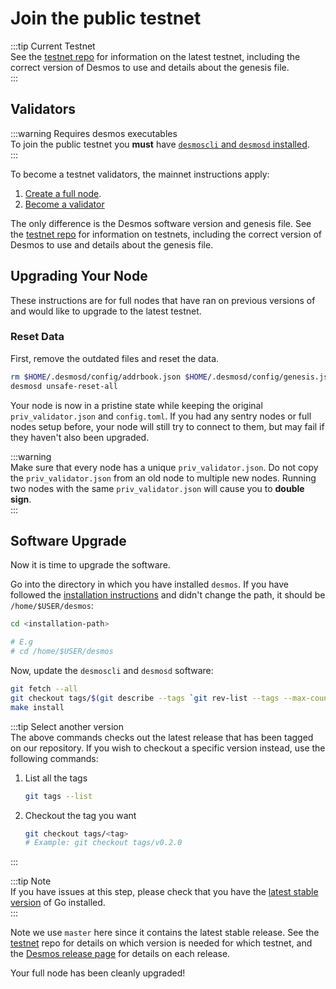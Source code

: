 # Join the public testnet

:::tip Current Testnet  
See the [testnet repo](https://github.com/desmos-labs/morpheus) for information on the latest testnet, including the correct version of Desmos to use and details about the genesis file.  
:::

## Validators
:::warning Requires desmos executables  
To join the public testnet you **must** have [`desmoscli` and `desmosd` installed](/fullnode/installation.md).  
:::

To become a testnet validators, the mainnet instructions apply: 

1. [Create a full node](../fullnode/installation.md).
2. [Become a validator](../validators/validator-setup.md)

The only difference is the Desmos software version and genesis file. See the [testnet repo](https://github.com/desmos-labs/morpheus) for information on testnets, including the correct version of Desmos to use and details about the genesis file.

## Upgrading Your Node
These instructions are for full nodes that have ran on previous versions of and would like to upgrade to the latest testnet.

### Reset Data
First, remove the outdated files and reset the data.

```bash
rm $HOME/.desmosd/config/addrbook.json $HOME/.desmosd/config/genesis.json
desmosd unsafe-reset-all
```

Your node is now in a pristine state while keeping the original `priv_validator.json` and `config.toml`. If you had any sentry nodes or full nodes setup before, your node will still try to connect to them, but may fail if they haven't also been upgraded.

:::warning  
Make sure that every node has a unique `priv_validator.json`. Do not copy the `priv_validator.json` from an old node to multiple new nodes. Running two nodes with the same `priv_validator.json` will cause you to **double sign**.  
:::

## Software Upgrade
Now it is time to upgrade the software.

Go into the directory in which you have installed `desmos`. If you have followed the [installation instructions](../install.md) and didn't change the path, it should be `/home/$USER/desmos`: 

```bash
cd <installation-path> 

# E.g
# cd /home/$USER/desmos
``` 

Now, update the `desmoscli` and `desmosd` software:

```bash
git fetch --all
git checkout tags/$(git describe --tags `git rev-list --tags --max-count=1`)
make install
```

:::tip Select another version  
The above commands checks out the latest release that has been tagged on our repository. If you wish to checkout a specific version instead, use the following commands: 

1. List all the tags  
   ```bash
   git tags --list
   ```
   
2. Checkout the tag you want 
   ```bash
   git checkout tags/<tag>
   # Example: git checkout tags/v0.2.0
   ```
   
:::

:::tip Note   
If you have issues at this step, please check that you have the [latest stable version](https://golang.org/dl/) of Go installed.  
:::

Note we use `master` here since it contains the latest stable release. See the [testnet](https://github.com/desmos-labs/morpheus) repo for details on which version is needed for which testnet, and the [Desmos release page](https://github.com/desmos-labs/desmos/releases) for details on each release.

Your full node has been cleanly upgraded!

